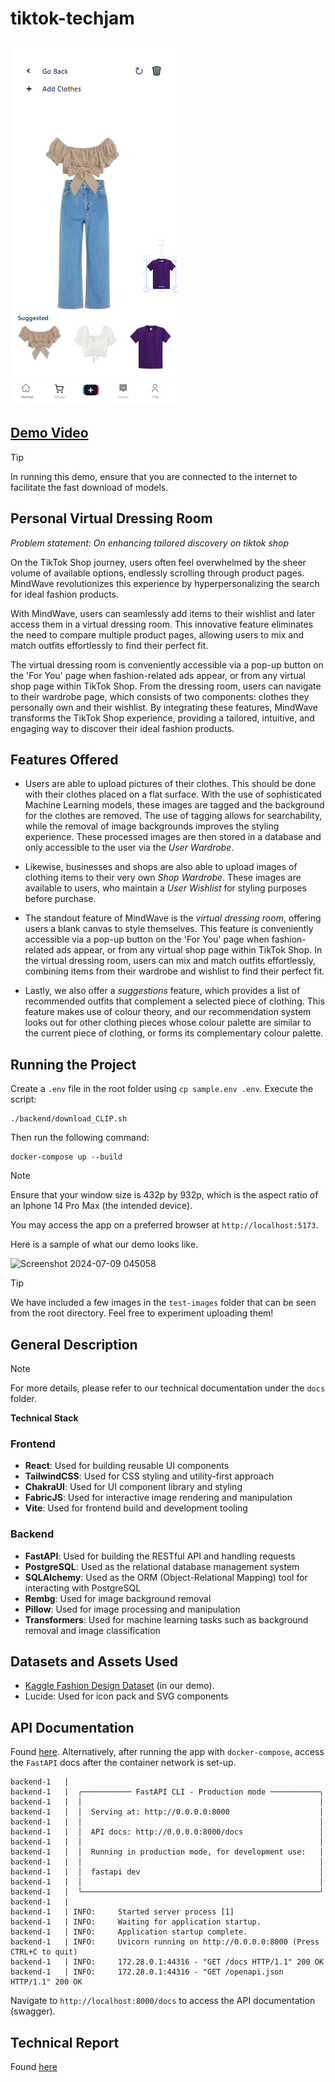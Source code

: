 # tiktok-techjam

![Thumbnail](thumbnail.png)
## [Demo Video](https://www.youtube.com/watch?v=xS9flWdUzRg)
> [!TIP]
> In running this demo, ensure that you are connected to the internet to facilitate the fast download of models.

## Personal Virtual Dressing Room 
*_Problem statement: On enhancing tailored discovery on tiktok shop_*

On the TikTok Shop journey, users often feel overwhelmed by the sheer volume of available options, endlessly scrolling through product pages. MindWave revolutionizes this experience by hyperpersonalizing the search for ideal fashion products.

With MindWave, users can seamlessly add items to their wishlist and later access them in a virtual dressing room. This innovative feature eliminates the need to compare multiple product pages, allowing users to mix and match outfits effortlessly to find their perfect fit.

The virtual dressing room is conveniently accessible via a pop-up button on the 'For You' page when fashion-related ads appear, or from any virtual shop page within TikTok Shop. From the dressing room, users can navigate to their wardrobe page, which consists of two components: clothes they personally own and their wishlist. By integrating these features, MindWave transforms the TikTok Shop experience, providing a tailored, intuitive, and engaging way to discover their ideal fashion products.

## Features Offered

- Users are able to upload pictures of their clothes. This should be done with their clothes placed on a flat surface. With the use of sophisticated Machine Learning models, these images are tagged and the background for the clothes are removed. The use of tagging allows for searchability, while the removal of image backgrounds improves the styling experience. These processed images are then stored in a database and only accessible to the user via the _User Wardrobe_. 

- Likewise, businesses and shops are also able to upload images of clothing items to their very own _Shop Wardrobe_. These images are available to users, who maintain a _User Wishlist_ for styling purposes before purchase.

- The standout feature of MindWave is the _virtual dressing room_, offering users a blank canvas to style themselves. This feature is conveniently accessible via a pop-up button on the 'For You' page when fashion-related ads appear, or from any virtual shop page within TikTok Shop. In the virtual dressing room, users can mix and match outfits effortlessly, combining items from their wardrobe and wishlist to find their perfect fit.

- Lastly, we also offer a _suggestions_ feature, which provides a list of recommended outfits that complement a selected piece of clothing. This feature makes use of colour theory, and our recommendation system looks out for other clothing pieces whose colour palette are similar to the current piece of clothing, or forms its complementary colour palette.

## Running the Project

Create a `.env` file in the root folder using `cp sample.env .env`.
Execute the script:
```shell
./backend/download_CLIP.sh
```
Then run the following command:
```
docker-compose up --build
```

> [!NOTE] 
> Ensure that your window size is 432p by 932p, which is the aspect ratio of an Iphone 14 Pro Max (the intended device).

You may access the app on a preferred browser at `http://localhost:5173`.

Here is a sample of what our demo looks like.
<br>

![Screenshot 2024-07-09 045058](https://github.com/sumhungyee/tiktok-techjam/assets/113227987/fdc6920b-70cd-43c6-abee-07bd14eeafab)


> [!TIP]
> We have included a few images in the `test-images` folder that can be seen from the root directory.
> Feel free to experiment uploading them!

## General Description
> [!NOTE]
> For more details, please refer to our technical documentation under the `docs` folder.

**Technical Stack**

### Frontend

* **React**: Used for building reusable UI components
* **TailwindCSS**: Used for CSS styling and utility-first approach
* **ChakraUI**: Used for UI component library and styling
* **FabricJS**: Used for interactive image rendering and manipulation
* **Vite**: Used for frontend build and development tooling

### Backend

* **FastAPI**: Used for building the RESTful API and handling requests
* **PostgreSQL**: Used as the relational database management system
* **SQLAlchemy**: Used as the ORM (Object-Relational Mapping) tool for interacting with PostgreSQL
* **Rembg**: Used for image background removal
* **Pillow**: Used for image processing and manipulation
* **Transformers**: Used for machine learning tasks such as background removal and image classification

## Datasets and Assets Used
- [Kaggle Fashion Design Dataset](https://www.kaggle.com/datasets/paramaggarwal/fashion-product-images-dataset) (in our demo).
- Lucide: Used for icon pack and SVG components

## API Documentation

Found [here](/docs/api_docs.md). 
Alternatively, after running the app with  `docker-compose`, access the `FastAPI` docs after the container network is set-up.
```shell
backend-1   | 
backend-1   |  ╭─────────── FastAPI CLI - Production mode ───────────╮
backend-1   |  │                                                     │
backend-1   |  │  Serving at: http://0.0.0.0:8000                    │
backend-1   |  │                                                     │
backend-1   |  │  API docs: http://0.0.0.0:8000/docs                 │
backend-1   |  │                                                     │
backend-1   |  │  Running in production mode, for development use:   │
backend-1   |  │                                                     │
backend-1   |  │  fastapi dev                                        │
backend-1   |  │                                                     │
backend-1   |  ╰─────────────────────────────────────────────────────╯
backend-1   | 
backend-1   | INFO:     Started server process [1]
backend-1   | INFO:     Waiting for application startup.
backend-1   | INFO:     Application startup complete.
backend-1   | INFO:     Uvicorn running on http://0.0.0.0:8000 (Press CTRL+C to quit)
backend-1   | INFO:     172.28.0.1:44316 - "GET /docs HTTP/1.1" 200 OK
backend-1   | INFO:     172.28.0.1:44316 - "GET /openapi.json HTTP/1.1" 200 OK
```
Navigate to `http://localhost:8000/docs` to access the API documentation (swagger).

## Technical Report

Found [here](/docs/README.md)
